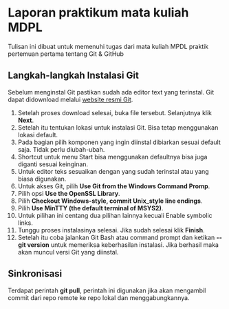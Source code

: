 # Laporan praktikum mata kuliah MDPL
Tulisan ini dibuat untuk memenuhi tugas dari mata kuliah MPDL praktik pertemuan pertama tentang Git & GitHub

## Langkah-langkah Instalasi Git
Sebelum menginstal Git pastikan sudah ada editor text yang terinstal. Git dapat didownload melalui [website resmi Git](https://git-scm.com/).

 1. Setelah proses download selesai,  buka file tersebut. Selanjutnya klik **Next**.
 2. Setelah itu tentukan lokasi untuk instalasi Git. Bisa tetap menggunakan lokasi default.
 3. Pada bagian pilih komponen yang ingin diinstal dibiarkan sesuai default saja. Tidak perlu diubah-ubah.
 4. Shortcut untuk menu Start bisa menggunakan defaultnya bisa juga diganti sesuai keinginan.
 5. Untuk editor teks sesuaikan dengan yang sudah terinstal atau yang biasa digunakan.
 6. Untuk akses Git, pilih **Use Git from the Windows Command Promp**.
 7. Pilih opsi **Use the OpenSSL Library**.
 8. Pilih **Checkout Windows-style, commit Unix_style line endings**.
 9. Pilih **Use MinTTY (the default terminal of MSYS2)**.
 10. Untuk pilihan ini centang dua pilihan lainnya kecuali Enable symbolic links.
 11. Tunggu proses instalasinya selesai. Jika sudah selesai klik **Finish**.
 12. Setelah itu coba jalankan Git Bash atau command prompt dan ketikan **--git version** untuk memeriksa keberhasilan instalasi. Jika berhasil maka akan muncul versi Git yang diinstal.

## Sinkronisasi
Terdapat perintah **git pull**, perintah ini digunakan jika akan mengambil commit dari repo remote ke repo lokal dan menggabungkannya.